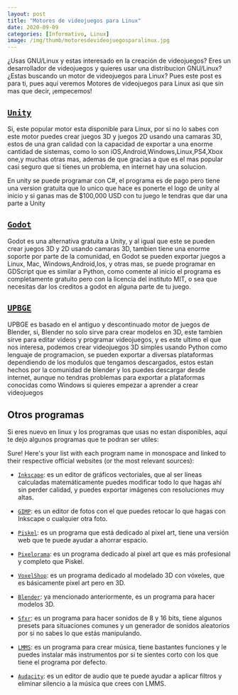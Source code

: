 ```yaml
---
layout: post
title: "Motores de videojuegos para Linux"
date: 2020-09-09
categories: [Informativo, Linux]
image: /img/thumb/motoresdevideojuegosparalinux.jpg
---
```


¿Usas GNU/Linux y estas interesado en la creación de videojuegos? Eres un desarrollador de videojuegos y quieres usar una distribucion GNU/Linux? ¿Estas buscando un motor de videojuegos para Linux? Pues este post es para ti, pues aquí veremos Motores de videojuegos para Linux asi que sin mas que decir,  ¡empecemos!

## [`Unity`](https://unity.com/)

Si, este popular motor esta disponible para Linux, por si no lo sabes con este motor puedes crear juegos 3D y juegos 2D usando una camaras 3D, estos de una gran calidad con la capacidad de exportar a una enorme cantidad de sistemas, como lo son iOS,Android,Windows,Linux,PS4,Xbox one,y muchas otras mas, ademas de que gracias a que es el mas popular casi seguro que si tienes un problema, en internet hay una solucion.

En unity se puede programar con C#, el programa es de pago pero tiene una version gratuita que lo unico que hace es ponerte el logo de unity al inicio y si ganas mas de $100,000 USD con tu juego le tendras que dar una parte a Unity

## [`Godot`](https://godotengine.org/)

Godot es una alternativa gratuita a Unity, y al igual que este se pueden crear juegos 3D y 2D usando camaras 3D, tambien tiene una enorme soporte por parte de la comunidad, en Godot se pueden exportar juegos a Linux, Mac, Windows,Android,Ios, y otras mas, se puede programar en GDScript que es similar a Python, como comente al inicio el programa es completamente gratuito pero con la licencia del instituto MIT, o sea que necesitas dar los creditos a godot en alguna parte de tu juego.


## [`UPBGE`](https://upbge.org/)

UPBGE es basado en el antiguo y descontinuado motor de juegos de Blender, si, Blender no solo sirve para crear modelos en 3D, este tambien sirve para editar videos y programar videojuegos, y es este ultimo el que nos interesa, podemos crear videojuegos 3D simples usando Python como lenguaje de programacion, se pueden exportar a diversas plataformas dependiendo de los modulos que tengamos descargados, estos estan hechos por la comunidad de blender y los puedes descargar desde internet, aunque no tendras problemas para exportar a plataformas conocidas como Windows si quieres empezar a aprender a crear videojuegos

## Otros programas

Si eres nuevo en linux y los programas que usas no estan disponibles, aquí te dejo algunos programas que te podran ser utiles:

Sure! Here's your list with each program name in monospace and linked to their respective official websites (or the most relevant sources):

* [`Inkscape`](https://inkscape.org/): es un editor de gráficos vectoriales, que al ser líneas calculadas matemáticamente puedes modificar todo lo que hagas ahí sin perder calidad, y puedes exportar imágenes con resoluciones muy altas.

* [`GIMP`](https://www.gimp.org/): es un editor de fotos con el que puedes retocar lo que hagas con Inkscape o cualquier otra foto.

* [`Piskel`](https://www.piskelapp.com/): es un programa que está dedicado al pixel art, tiene una versión web que te puede ayudar a ahorrar espacio.

* [`Pixelorama`](https://www.orama-interactive.com/pixelorama): es un programa dedicado al pixel art que es más profesional y completo que Piskel.

* [`VoxelShop`](https://blackflux.com/node/11): es un programa dedicado al modelado 3D con vóxeles, que es básicamente pixel art pero en 3D.

* [`Blender`](https://www.blender.org/): ya mencionado anteriormente, es un programa para hacer modelos 3D.

* [`Sfxr`](https://sfxr.me/): es un programa para hacer sonidos de 8 y 16 bits, tiene algunos presets para situaciones comunes y un generador de sonidos aleatorios por si no sabes lo que estás manipulando.

* [`LMMS`](https://lmms.io/): es un programa para crear música, tiene bastantes funciones y le puedes instalar más instrumentos por si te sientes corto con los que tiene el programa por defecto.

* [`Audacity`](https://www.audacityteam.org/): es un editor de audio que te puede ayudar a aplicar filtros y eliminar silencio a la música que crees con LMMS.